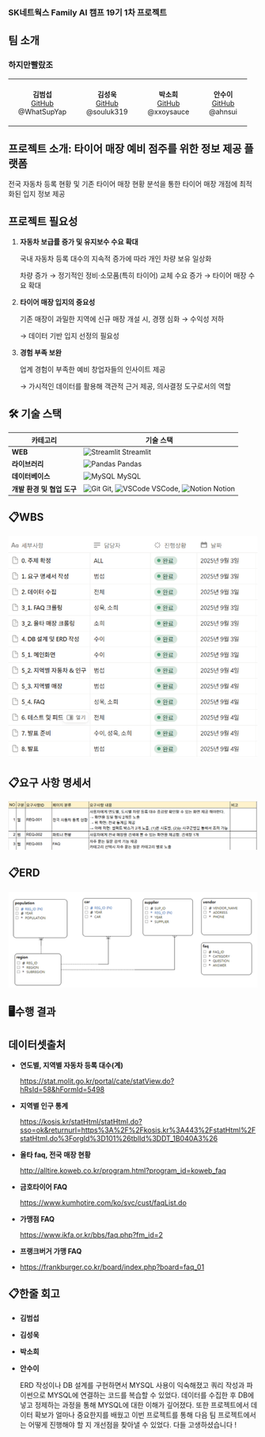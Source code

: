 ### SK네트웍스 Family AI 캠프 19기 1차 프로젝트

## 팀 소개
### 하지만빨랐조
<table align="center">
 <tr>
    <td align="center" style="padding:20px;">
        <strong>김범섭</strong><br/>
        <a href="https://github.com/WhatSupYap">GitHub</a><br/>
         @WhatSupYap
   </td>
    <td align="center" style="padding:20px;">
        <strong>김성욱</strong><br/>
        <a href="https://github.com/">GitHub</a><br/>
        @souluk319
    </td>
    <td align="center" style="padding: 20px;">
      <strong>박소희</strong><br/>
      <a href="https://github.com/souluk319">GitHub</a><br/>
      @xxoysauce
    </td>
    <td align="center" style="padding: 20px;">
      <strong>안수이</strong><br/>
      <a href="https://github.com/ahnsui">GitHub</a><br/>
      @ahnsui
    </td>
  </tr>
</table>

## 프로젝트 소개: 타이어 매장 예비 점주를 위한 정보 제공 플랫폼
전국 자동차 등록 현황 및 기존 타이어 매장 현황 분석을 통한 타이어 매장 개점에 최적화된 입지 정보 제공


## 프로젝트 필요성
1. **자동차 보급률 증가 및 유지보수 수요 확대** 
    
    국내 자동차 등록 대수의 지속적 증가에 따라 개인 차량 보유 일상화
    
    차량 증가 → 정기적인 정비·소모품(특히 타이어) 교체 수요 증가 → 타이어 매장 수요 확대
    
2. **타이어 매장 입지의 중요성**
    
    기존 매장이 과밀한 지역에 신규 매장 개설 시, 경쟁 심화 → 수익성 저하
    
    → 데이터 기반 입지 선정의 필요성
    
3. **경험 부족 보완** 
    
    업계 경험이 부족한 예비 창업자들의 인사이트 제공
    
    → 가시적인 데이터를 활용해 객관적 근거 제공, 의사결정 도구로서의 역할


## 🛠 기술 스택

| 카테고리               | 기술 스택                                                      |
| ---------------------- | ------------------------------------------------------------- |
| **WEB**                | <img src="https://cdn.jsdelivr.net/gh/devicons/devicon/icons/streamlit/streamlit-original.svg" alt="Streamlit" width="20"/> Streamlit  |
| **라이브러리**         | <img src="https://cdn.jsdelivr.net/gh/devicons/devicon/icons/pandas/pandas-original.svg" alt="Pandas" width="20"/> Pandas |
| **데이터베이스**       | <img src="https://cdn.jsdelivr.net/gh/devicons/devicon/icons/mysql/mysql-original.svg" alt="MySQL" width="20"/> MySQL  |
| **개발 환경 및 협업 도구** | <img src="https://cdn.jsdelivr.net/gh/devicons/devicon/icons/git/git-original.svg" alt="Git" width="20"/> Git, <img src="https://cdn.jsdelivr.net/gh/devicons/devicon/icons/vscode/vscode-original.svg" alt="VSCode" width="20"/> VSCode, <img src="https://cdn.jsdelivr.net/gh/devicons/devicon/icons/notion/notion-original.svg" alt="Notion" width="20"/> Notion |



## 📋WBS
<img alt='wbs' src='image/wbs.png' />


## 📋요구 사항 명세서
<img alt='srs' src='image/srs.png' />

## 📋ERD
<img alt='erd' src='image/erd.png' />

## 🖥️수행 결과


## 데이터셋출처
- **연도별, 지역별 자동차 등록 대수(계)**

    https://stat.molit.go.kr/portal/cate/statView.do?hRsId=58&hFormId=5498 


- **지역별 인구 통계**

    https://kosis.kr/statHtml/statHtml.do?sso=ok&returnurl=https%3A%2F%2Fkosis.kr%3A443%2FstatHtml%2FstatHtml.do%3ForgId%3D101%26tblId%3DDT_1B040A3%26


- **올타 faq, 전국 매장 현황**

    http://alltire.koweb.co.kr/program.html?program_id=koweb_faq

- **금호타이어 FAQ**

    https://www.kumhotire.com/ko/svc/cust/faqList.do

- **가맹점 FAQ**

    https://www.ikfa.or.kr/bbs/faq.php?fm_id=2
  
- **프랭크버거 가맹 FAQ**
- 
    https://frankburger.co.kr/board/index.php?board=faq_01


## 📋한줄 회고 
- **김범섭**

  
- **김성욱**


- **박소희**
  


- **안수이**

   ERD 작성이나 DB 설계를 구현하면서 MYSQL 사용이 익숙해졌고 쿼리 작성과 파이썬으로 MYSQL에 연결하는 코드를 복습할 수 있었다. 데이터를 수집한 후 DB에 넣고 정제하는 과정을 통해  MYSQL에 대한 이해가 깊어졌다. 또한 프로젝트에서 데이터 확보가 얼마나 중요한지를 배웠고 이번 프로젝트를 통해 다음 팀 프로젝트에서는 어떻게 진행해야 할 지 개선점을 찾아낼 수 있었다. 다들 고생하셨습니다 !